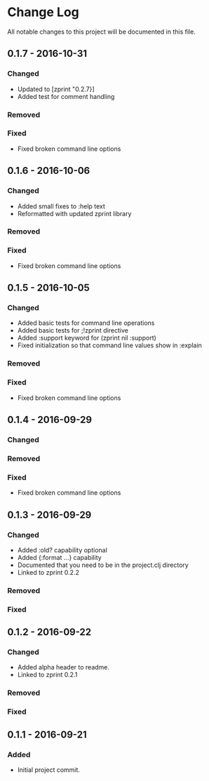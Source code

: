 # Change Log
All notable changes to this project will be documented in this file. 

## 0.1.7 - 2016-10-31
### Changed

* Updated to [zprint "0.2.7}]
* Added test for comment handling

### Removed

### Fixed

* Fixed broken command line options

## 0.1.6 - 2016-10-06
### Changed

* Added small fixes to :help text
* Reformatted with updated zprint library

### Removed

### Fixed

* Fixed broken command line options

## 0.1.5 - 2016-10-05
### Changed

* Added basic tests for command line operations
* Added basic tests for ;!zprint directive
* Added :support keyword for (zprint nil :support)
* Fixed initialization so that command line values show in :explain

### Removed

### Fixed

* Fixed broken command line options

## 0.1.4 - 2016-09-29
### Changed

### Removed

### Fixed

* Fixed broken command line options

## 0.1.3 - 2016-09-29
### Changed

* Added :old? capability optional
* Added {:format ...} capability
* Documented that you need to be in the project.clj directory
* Linked to zprint 0.2.2

### Removed

### Fixed

## 0.1.2 - 2016-09-22
### Changed

* Added alpha header to readme.
* Linked to zprint 0.2.1

### Removed

### Fixed

## 0.1.1 - 2016-09-21
### Added
- Initial project commit.

